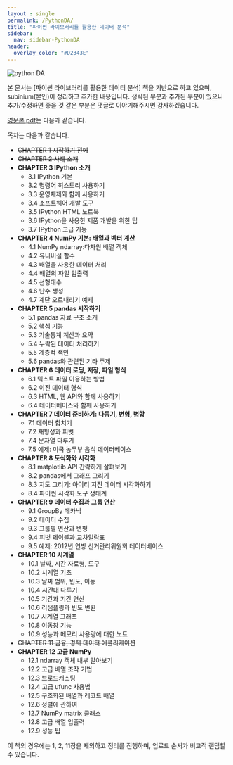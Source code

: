 ```yaml
---
layout : single
permalink: /PythonDA/
title: "파이썬 라이브러리를 활용한 데이터 분석"
sidebar:
  nav: sidebar-PythonDA
header:
  overlay_color: "#D2343E"
---
```


![python DA](http://www.hanbit.co.kr/data/books/B6540908288_l.jpg)

본 문서는 [파이썬 라이브러리를 활용한 데이터 분석] 책을 기반으로 하고 있으며, subinium(본인)이 정리하고 추가한 내용입니다. 생략된 부분과 추가된 부분이 있으니 추가/수정하면 좋을 것 같은 부분은 댓글로 이야기해주시면 감사하겠습니다.

[영문본 pdf](http://bedford-computing.co.uk/learning/wp-content/uploads/2015/10/Python-for-Data-Analysis.pdf)는 다음과 같습니다.

목차는 다음과 같습니다.

- ~~CHAPTER 1 시작하기 전에~~
- ~~CHAPTER 2 사례 소개~~
- **CHAPTER 3 IPython 소개**
  - 3.1 IPython 기본
  - 3.2 명령어 히스토리 사용하기
  - 3.3 운영체제와 함께 사용하기
  - 3.4 소프트웨어 개발 도구
  - 3.5 IPython HTML 노트북
  - 3.6 IPython을 사용한 제품 개발을 위한 팁
  - 3.7 IPython 고급 기능
- **CHAPTER 4 NumPy 기본: 배열과 벡터 계산**
  - 4.1 NumPy ndarray:다차원 배열 객체
  - 4.2 유니버설 함수
  - 4.3 배열을 사용한 데이터 처리
  - 4.4 배열의 파일 입출력
  - 4.5 선형대수
  - 4.6 난수 생성
  - 4.7 계단 오르내리기 예제
- **CHAPTER 5 pandas 시작하기**
  - 5.1 pandas 자료 구조 소개
  - 5.2 핵심 기능
  - 5.3 기술통계 계산과 요약
  - 5.4 누락된 데이터 처리하기
  - 5.5 계층적 색인
  - 5.6 pandas와 관련된 기타 주제
- **CHAPTER 6 데이터 로딩, 저장, 파일 형식**
  - 6.1 텍스트 파일 이용하는 방법
  - 6.2 이진 데이터 형식
  - 6.3 HTML, 웹 API와 함께 사용하기
  - 6.4 데이터베이스와 함께 사용하기
- **CHAPTER 7 데이터 준비하기: 다듬기, 변형, 병합**
  - 7.1 데이터 합치기
  - 7.2 재형성과 피벗
  - 7.4 문자열 다루기
  - 7.5 예제: 미국 농무부 음식 데이터베이스
- **CHAPTER 8 도식화와 시각화**
  - 8.1 matplotlib API 간략하게 살펴보기
  - 8.2 pandas에서 그래프 그리기
  - 8.3 지도 그리기: 아이티 지진 데이터 시각화하기
  - 8.4 파이썬 시각화 도구 생태계
- **CHAPTER 9 데이터 수집과 그룹 연산**
  - 9.1 GroupBy 메카닉
  - 9.2 데이터 수집
  - 9.3 그룹별 연산과 변형
  - 9.4 피벗 테이블과 교차일람표
  - 9.5 예제: 2012년 연방 선거관리위원회 데이터베이스
- **CHAPTER 10 시계열**
  - 10.1 날짜, 시간 자료형, 도구
  - 10.2 시계열 기초
  - 10.3 날짜 범위, 빈도, 이동
  - 10.4 시간대 다루기
  - 10.5 기간과 기간 연산
  - 10.6 리샘플링과 빈도 변환
  - 10.7 시계열 그래프
  - 10.8 이동창 기능
  - 10.9 성능과 메모리 사용량에 대한 노트
- ~~CHAPTER 11 금융, 경제 데이터 애플리케이션~~
- **CHAPTER 12 고급 NumPy**
  - 12.1 ndarray 객체 내부 알아보기
  - 12.2 고급 배열 조작 기법
  - 12.3 브로드캐스팅
  - 12.4 고급 ufunc 사용법
  - 12.5 구조화된 배열과 레코드 배열
  - 12.6 정렬에 관하여
  - 12.7 NumPy matrix 클래스
  - 12.8 고급 배열 입출력
  - 12.9 성능 팁

이 책의 경우에는 1, 2, 11장을 제외하고 정리를 진행하며, 업로드 순서가 비교적 랜덤할 수 있습니다.
